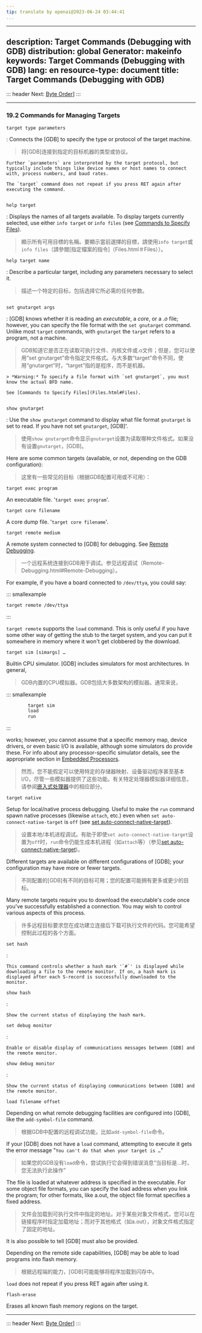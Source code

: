 ```yaml
---
tip: translate by openai@2023-06-24 03:44:41
...
```

---
description: Target Commands (Debugging with GDB)
distribution: global
Generator: makeinfo
keywords: Target Commands (Debugging with GDB)
lang: en
resource-type: document
title: Target Commands (Debugging with GDB)
---
::: header
Next: [Byte Order](Byte-Order.html#Byte-Order)]
:::

---

### 19.2 Commands for Managing Targets

`target type parameters`


:   Connects the [GDB] to specify the type or protocol of the target machine.

> 将[GDB]连接到指定的目标机器的类型或协议。

```
Further `parameters` are interpreted by the target protocol, but typically include things like device names or host names to connect with, process numbers, and baud rates.

The `target` command does not repeat if you press RET again after executing the command.


```

`help target`


:   Displays the names of all targets available. To display targets currently selected, use either `info target` or `info files` (see [Commands to Specify Files](Files.html#Files)).

> 顯示所有可用目標的名稱。要顯示當前選擇的目標，請使用`info target`或`info files`（請參閱[指定檔案的指令]（Files.html＃Files））。

`help target name`


:   Describe a particular target, including any parameters necessary to select it.

> 描述一个特定的目标，包括选择它所必需的任何参数。

```

```

`set gnutarget args`


:   [GDB] knows whether it is reading an *executable*, a *core*, or a *.o* file; however, you can specify the file format with the `set gnutarget` command. Unlike most `target` commands, with `gnutarget` the `target` refers to a program, not a machine.

> GDB知道它是否正在读取可执行文件、内核文件或.o文件；但是，您可以使用“set gnutarget”命令指定文件格式。与大多数“target”命令不同，使用“gnutarget”时，“target”指的是程序，而不是机器。

```
> *Warning:* To specify a file format with `set gnutarget`, you must know the actual BFD name.

See [Commands to Specify Files](Files.html#Files).


```

`show gnutarget`


:   Use the `show gnutarget` command to display what file format `gnutarget` is set to read. If you have not set `gnutarget`, [GDB]'.

> 使用`show gnutarget`命令显示`gnutarget`设置为读取哪种文件格式。如果没有设置`gnutarget`，[GDB]。


Here are some common targets (available, or not, depending on the GDB configuration):

> 这里有一些常见的目标（根据GDB配置可用或不可用）：

`target exec program`

An executable file. '`target exec program`'.

`target core filename`

A core dump file. '`target core filename`'.

`target remote medium`


A remote system connected to [GDB] for debugging. See [Remote Debugging](Remote-Debugging.html#Remote-Debugging).

> 一个远程系统连接到GDB用于调试。参见远程调试（Remote-Debugging.html#Remote-Debugging）。

For example, if you have a board connected to `/dev/ttya`, you could say:

::: smallexample

```bash
target remote /dev/ttya
```

:::

`target remote` supports the `load` command. This is only useful if you have some other way of getting the stub to the target system, and you can put it somewhere in memory where it won't get clobbered by the download.

`target sim [simargs] …`


Builtin CPU simulator. [GDB] includes simulators for most architectures. In general,

> GDB内置的CPU模拟器。GDB包括大多数架构的模拟器。通常来说，

::: smallexample

```bash
        target sim
        load
        run
```

:::


works; however, you cannot assume that a specific memory map, device drivers, or even basic I/O is available, although some simulators do provide these. For info about any processor-specific simulator details, see the appropriate section in [Embedded Processors](Embedded-Processors.html#Embedded-Processors).

> 然而，您不能假定可以使用特定的存储器映射、设备驱动程序甚至基本I/O，尽管一些模拟器提供了这些功能。有关特定处理器模拟器详细信息，请参阅[嵌入式处理器](Embedded-Processors.html#Embedded-Processors)中的相应部分。

`target native`


Setup for local/native process debugging. Useful to make the `run` command spawn native processes (likewise `attach`, etc.) even when `set auto-connect-native-target` is `off` (see [set auto-connect-native-target](Starting.html#set-auto_002dconnect_002dnative_002dtarget)).

> 设置本地/本机进程调试。有助于即使`set auto-connect-native-target`设置为`off`时，`run`命令仍能生成本机进程（如`attach`等）（参见[set auto-connect-native-target](Starting.html#set-auto_002dconnect_002dnative_002dtarget))。


Different targets are available on different configurations of [GDB]; your configuration may have more or fewer targets.

> 不同配置的[GDB]有不同的目标可用；您的配置可能拥有更多或更少的目标。


Many remote targets require you to download the executable's code once you've successfully established a connection. You may wish to control various aspects of this process.

> 许多远程目标要求您在成功建立连接后下载可执行文件的代码。您可能希望控制此过程的各个方面。

`set hash`

:

```
This command controls whether a hash mark '`#`' is displayed while downloading a file to the remote monitor. If on, a hash mark is displayed after each S-record is successfully downloaded to the monitor.
```

`show hash`

:

```
Show the current status of displaying the hash mark.
```

`set debug monitor`

:

```
Enable or disable display of communications messages between [GDB] and the remote monitor.
```

`show debug monitor`

:

```
Show the current status of displaying communications between [GDB] and the remote monitor.
```

`load filename offset`


Depending on what remote debugging facilities are configured into [GDB], like the `add-symbol-file` command.

> 根据GDB中配置的远程调试功能，比如`add-symbol-file`命令。


If your [GDB] does not have a `load` command, attempting to execute it gets the error message "`You can't do that when your target is …`"

> 如果您的GDB没有`load`命令，尝试执行它会得到错误消息“当目标是...时，您无法执行此操作”


The file is loaded at whatever address is specified in the executable. For some object file formats, you can specify the load address when you link the program; for other formats, like a.out, the object file format specifies a fixed address.

> 文件会加载到可执行文件中指定的地址。对于某些对象文件格式，您可以在链接程序时指定加载地址；而对于其他格式（如a.out），对象文件格式指定了固定的地址。

It is also possible to tell [GDB] must also be provided.


Depending on the remote side capabilities, [GDB] may be able to load programs into flash memory.

> 根据远程端的能力，[GDB]可能能够将程序加载到闪存中。

`load` does not repeat if you press RET again after using it.

`flash-erase`

Erases all known flash memory regions on the target.

---

::: header
Next: [Byte Order](Byte-Order.html#Byte-Order)]
:::
